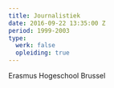 ```yaml
---
title: Journalistiek
date: 2016-09-22 13:35:00 Z
period: 1999-2003
type:
  werk: false
  opleiding: true
---
```


Erasmus Hogeschool Brussel